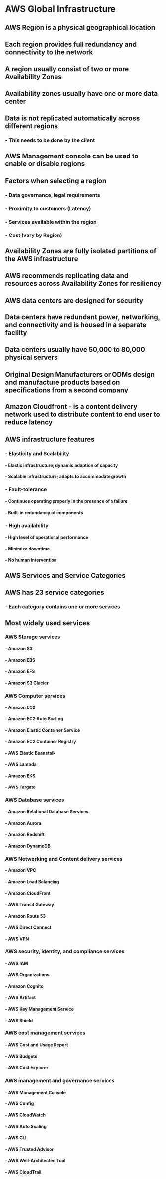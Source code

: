 # AWS Global Infrastructure

## AWS Region is a physical geographical location

## Each region provides full redundancy and connectivity to the network

## A region usually consist of two or more Availability Zones

## Availability zones usually have one or more data center

## Data is not replicated automatically across different regions
### - This needs to be done by the client

## AWS Management console can be used to enable or disable regions

## Factors when selecting a region
###  - Data governance, legal requirements
###  - Proximity to customers (Latency)
###  - Services available within the region
###  - Cost (vary by Region)

## Availability Zones are fully isolated partitions of the AWS infrastructure 

## AWS recommends replicating data and resources across Availability Zones for resiliency

## AWS data centers are designed for security

## Data centers have redundant power, networking, and connectivity and is housed in a separate facility

## Data centers usually have 50,000 to 80,000 physical servers

## Original Design Manufacturers or ODMs design and manufacture products based on specifications from a second company

## Amazon Cloudfront - is a content delivery network used to distribute content to end user to reduce latency

## AWS infrastructure features
### - Elasticity and Scalability
####    - Elastic infrastructure; dynamic adaption of capacity
####    - Scalable infrastructure; adapts to accommodate growth
### - Fault-tolerance
####    - Continues operating properly in the presence of a failure
####    - Built-in redundancy of components
### - High availability 
   #### - High level of operational performance
   #### - Minimize downtime
   #### - No human intervention

## AWS Services and Service Categories

## AWS has 23 service categories 
### - Each category contains one or more services

## Most widely used services

### AWS Storage services
####  - Amazon S3
####  - Amazon EBS
####  - Amazon EFS
####  - Amazon S3 Glacier

### AWS Computer services
####  - Amazon EC2 
####  - Amazon EC2 Auto Scaling
####  - Amazon Elastic Container Service
####  - Amazon EC2 Container Registry
####  - AWS Elastic Beanstalk
####  - AWS Lambda
####  - Amazon EKS
####  - AWS Fargate

### AWS Database services
####  - Amazon Relational Database Services
####  - Amazon Aurora
####  - Amazon Redshift
####  - Amazon DynamoDB

### AWS Networking and Content delivery services
####  - Amazon VPC
####  - Amazon Load Balancing 
####  - Amazon CloudFront
####  - AWS Transit Gateway
####  - Amazon Route 53
####  - AWS Direct Connect
####  - AWS VPN

### AWS security, identity, and compliance services
####  - AWS IAM
####  - AWS Organizations
####  - Amazon Cognito
####  - AWS Artifact
####  - AWS Key Management Service
####  - AWS Shield

### AWS cost management services
####  - AWS Cost and Usage Report
####  - AWS Budgets
####  - AWS Cost Explorer

### AWS management and governance services
####  - AWS Management Console
####  - AWS Config
####  - AWS CloudWatch
####  - AWS Auto Scaling
####  - AWS CLI
####  - AWS Trusted Advisor
####  - AWS Well-Architected Tool
####  - AWS CloudTrail
